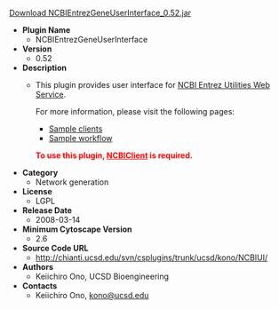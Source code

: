 <a href="NCBIEntrezGeneUserInterface_0.52.jar">Download NCBIEntrezGeneUserInterface_0.52.jar</a>

* __Plugin Name__
  * NCBIEntrezGeneUserInterface
* __Version__
  * 0.52
* __Description__
  * <p>This plugin provides user interface for <a href="http://www.ncbi.nlm.nih.gov/entrez/query/static/esoap_help.html">NCBI Entrez Utilities Web Service</a>.</p><p>For more information, please visit the following pages:</p><ul><li><a href="http://www.cytoscape.org/cgi-bin/moin.cgi/SampleWebServiceClients">Sample clients</a></li><li><a href="http://www.cytoscape.org/cgi-bin/moin.cgi/WebServiceWorkflow">Sample workflow</a></li></ul><p><strong><font color="red">To use this plugin, <u>NCBIClient</u> is required.</font></strong>
* __Category__
  * Network generation
* __License__
  * LGPL
* __Release Date__
  * 2008-03-14
* __Minimum Cytoscape Version__
  * 2.6
* __Source Code URL__
  * http://chianti.ucsd.edu/svn/csplugins/trunk/ucsd/kono/NCBIUI/
* __Authors__
  * Keiichiro Ono, UCSD Bioengineering
* __Contacts__
  * Keiichiro Ono, kono@ucsd.edu
